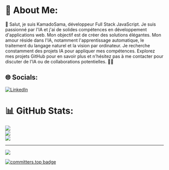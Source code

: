 # 💫 About Me:
👋 Salut, je suis KamadoSama, développeur Full Stack JavaScript. Je suis passionné par l'IA et j'ai de solides compétences en développement d'applications web. Mon objectif est de créer des solutions élégantes. Mon amour réside dans l'IA, notamment l'apprentissage automatique, le traitement du langage naturel et la vision par ordinateur. Je recherche constamment des projets IA pour appliquer mes compétences. Explorez mes projets GitHub pour en savoir plus et n'hésitez pas à me contacter pour discuter de l'IA ou de collaborations potentielles. 🤖💬

## 🌐 Socials:
[![LinkedIn](https://img.shields.io/badge/LinkedIn-%230077B5.svg?logo=linkedin&logoColor=white)](https://www.linkedin.com/in/gnomblehi-ben-arthur-taho-5a05121a3/) 

# 📊 GitHub Stats:
![](https://github-readme-stats.vercel.app/api?username=KamadoSama&theme=dark&hide_border=false&include_all_commits=false&count_private=false)<br/>
![](https://github-readme-streak-stats.herokuapp.com/?user=KamadoSama&theme=dark&hide_border=false)<br/>
![](https://github-readme-stats.vercel.app/api/top-langs/?username=KamadoSama&theme=dark&hide_border=false&include_all_commits=false&count_private=false&layout=compact)

---
[![](https://visitcount.itsvg.in/api?id=KamadoSama&icon=0&color=0)](https://visitcount.itsvg.in)

[![committers.top badge](https://user-badge.committers.top/ivory_coast_private/KamadoSama.svg)](https://user-badge.committers.top/ivory_coast_private/KamadoSama)

<!-- Proudly created with GPRM ( https://gprm.itsvg.in ) -->
